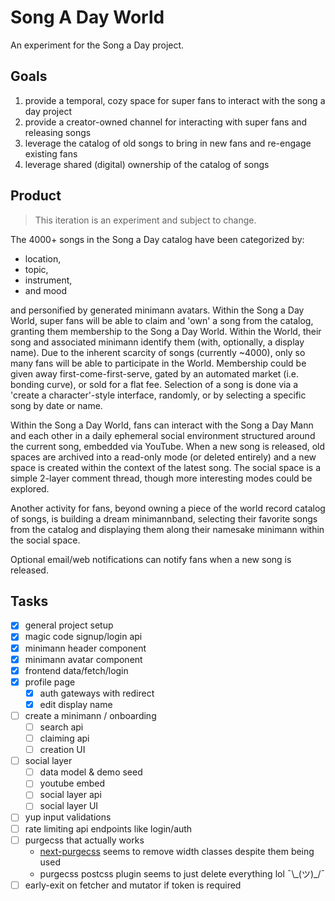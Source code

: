 # Song A Day World

An experiment for the Song a Day project.

## Goals

1. provide a temporal, cozy space for super fans to interact with the song a day project
2. provide a creator-owned channel for interacting with super fans and releasing songs
3. leverage the catalog of old songs to bring in new fans and re-engage existing fans
4. leverage shared (digital) ownership of the catalog of songs

## Product

> This iteration is an experiment and subject to change.

The 4000+ songs in the Song a Day catalog have been categorized by:

- location,
- topic,
- instrument,
- and mood

and personified by generated minimann avatars. Within the Song a Day World, super fans will be able
to claim and 'own' a song from the catalog, granting them membership to the Song a Day World. Within
the World, their song and associated minimann identify them (with, optionally, a display name).
Due to the inherent scarcity of songs (currently ~4000), only so many fans will be able to
participate in the World. Membership could be given away first-come-first-serve, gated by an
automated market (i.e. bonding curve), or sold for a flat fee. Selection of a song is done via a
'create a character'-style interface, randomly, or by selecting a specific song by date or name.

Within the Song a Day World, fans can interact with the Song a Day Mann and each other in a daily
ephemeral social environment structured around the current song, embedded via YouTube.
When a new song is released, old spaces are archived into a read-only mode (or deleted entirely) and
a new space is created within the context of the latest song. The social space is a simple 2-layer
comment thread, though more interesting modes could be explored.

Another activity for fans, beyond owning a piece of the world record catalog of songs, is building
a dream minimannband, selecting their favorite songs from the catalog and displaying them along
their namesake minimann within the social space.

Optional email/web notifications can notify fans when a new song is released.

## Tasks

- [x] general project setup
- [x] magic code signup/login api
- [x] minimann header component
- [x] minimann avatar component
- [x] frontend data/fetch/login
- [x] profile page
  - [x] auth gateways with redirect
  - [x] edit display name
- [ ] create a minimann / onboarding
  - [ ] search api
  - [ ] claiming api
  - [ ] creation UI
- [ ] social layer
  - [ ] data model & demo seed
  - [ ] youtube embed
  - [ ] social layer api
  - [ ] social layer UI
- [ ] yup input validations
- [ ] rate limiting api endpoints like login/auth
- [ ] purgecss that actually works
  - [next-purgecss](https://github.com/lucleray/next-purgecss) seems to remove width classes despite
    them being used
  - purgecss postcss plugin seems to just delete everything lol ¯\\\_(ツ)_/¯
- [ ] early-exit on fetcher and mutator if token is required
